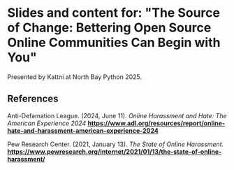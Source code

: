 # Slides and content for: "The Source of Change: Bettering Open Source Online Communities Can Begin with You"
Presented by Kattni at North Bay Python 2025. 

## References
Anti-Defamation League. (2024, June 11). _Online Harassment and Hate: The American Experience 2024_ **https://www.adl.org/resources/report/online-hate-and-harassment-american-experience-2024**

Pew Research Center. (2021, January 13). _The State of Online Harassment._ **https://www.pewresearch.org/internet/2021/01/13/the-state-of-online-harassment/**
